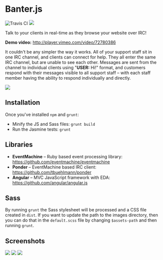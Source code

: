 Banter.js
=========

<img src="https://travis-ci.org/Wildhoney/Banter.js.png?branch=master" alt="Travis CI" />

<img src="https://cdn0.iconfinder.com/data/icons/toys/128/teddy_bear_toy_4.png" />

Talk to your clients in real-time as they browse your website over IRC!

**Demo video:** http://player.vimeo.com/video/72780386

It couldn't be any simpler the way it works. All of your support staff sit in one IRC channel, and clients can connect for help. They all enter the same IRC channel, but are unable to see each other. Messages are sent from the channel to individual clients using "<strong>USER:</strong> Hi!" format, and customers respond with their messages visible to all support staff &ndash; with each staff member having the ability to respond individually and directly.

<img src="http://i.imgur.com/KmrRNX1.png" />

Installation
---------

Once you've installed `npm` and `grunt`:

 * Minify the JS and Sass files: `grunt build`
 * Run the Jasmine tests: `grunt`

Libraries
---------

 * <strong>EventMachine</strong> &ndash; Ruby based event processing library: https://github.com/eventmachine/eventmachine
 * <strong>Ponder</strong> &ndash; EventMachine based IRC client: https://github.com/tbuehlmann/ponder
 * <strong>Angular</strong> &ndash; MVC JavaScript framework with EDA: https://github.com/angular/angular.js


Sass
---------

By running `grunt` the Sass stylesheet will be processed and a CSS file created in `dist`. If you want to update the path to the images directory, then you can do that in the `default.scss` file by changing `$assets-path` and then running `grunt`.


Screenshots
---------

<img src="http://i.imgur.com/7Lfmo7F.png" />
<img src="http://i.imgur.com/3QrKMTB.png" />
<img src="http://i.imgur.com/AbRST4H.png" />